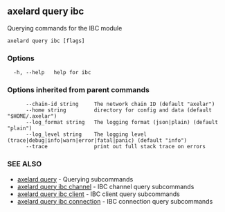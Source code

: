 ## axelard query ibc

Querying commands for the IBC module

```
axelard query ibc [flags]
```

### Options

```
  -h, --help   help for ibc
```

### Options inherited from parent commands

```
      --chain-id string     The network chain ID (default "axelar")
      --home string         directory for config and data (default "$HOME/.axelar")
      --log_format string   The logging format (json|plain) (default "plain")
      --log_level string    The logging level (trace|debug|info|warn|error|fatal|panic) (default "info")
      --trace               print out full stack trace on errors
```

### SEE ALSO

- [axelard query](axelard_query.md)	 - Querying subcommands
- [axelard query ibc channel](axelard_query_ibc_channel.md)	 - IBC channel query subcommands
- [axelard query ibc client](axelard_query_ibc_client.md)	 - IBC client query subcommands
- [axelard query ibc connection](axelard_query_ibc_connection.md)	 - IBC connection query subcommands
